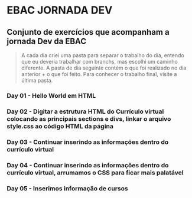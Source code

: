 # EBAC JORNADA DEV

## Conjunto de exercícios que acompanham a jornada Dev da EBAC

>A cada dia criei uma pasta para separar o trabalho do dia, entendo que eu deveria trabalhar com branchs, mas escolhi um caminho diferente. A pasta de dia seguinte contém o que foi realizado no dia anterior + o que foi feito. Para conhecer o trabalho final, visite a última pasta.

### Day 01 - Hello World em HTML

### Day 02 - Digitar a estrutura HTML do Currículo virtual colocando as principais sections e divs, linkar o arquivo style.css ao código HTML da página

### Day 03 - Continuar inserindo as informações dentro do currículo virtual

### Day 04 - Continuar inserindo as informações dentro do currículo virtual, arrumamos o CSS para ficar mais palatável

### Day 05 - Inserimos informação de cursos
